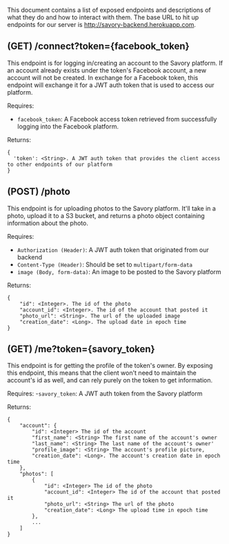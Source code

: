 This document contains a list of exposed endpoints and descriptions of what they do and how to interact with them. The 
base URL to hit up endpoints for our server is http://savory-backend.herokuapp.com. 

## (GET) /connect?token={facebook_token}

This endpoint is for logging in/creating an account to the Savory platform. If an account already exists under the 
token's Facebook account, a new account will not be created. In exchange for a Facebook token, this endpoint will 
exchange it for a JWT auth token that is used to access our platform.

Requires:
- `facebook_token`: A Facebook access token retrieved from successfully logging into the Facebook platform.

Returns:
```
{
  'token': <String>. A JWT auth token that provides the client access to other endpoints of our platform
}
```

## (POST) /photo

This endpoint is for uploading photos to the Savory platform. It'll take in a photo, upload it to a S3 bucket, and 
returns a photo object containing information about the photo.

Requires:
- `Authorization (Header)`: A JWT auth token that originated from our backend
- `Content-Type (Header)`: Should be set to `multipart/form-data`
- `image (Body, form-data)`: An image to be posted to the Savory platform

Returns:
```
{
    "id": <Integer>. The id of the photo
    "account_id": <Integer>. The id of the account that posted it
    "photo_url": <String>. The url of the uploaded image
    "creation_date": <Long>. The upload date in epoch time
}
```

## (GET) /me?token={savory_token}

This endpoint is for getting the profile of the token's owner. By exposing this endpoint, this means that the client 
won't need to maintain the account's id as well, and can rely purely on the token to get information.

Requires:
-`savory_token`: A JWT auth token from the Savory platform

Returns:
```
{
    "account": {
        "id": <Integer> The id of the account
        "first_name": <String> The first name of the account's owner
        "last_name": <String> The last name of the account's owner'
        "profile_image": <String> The account's profile picture,
        "creation_date": <Long>. The account's creation date in epoch time
    },
    "photos": [
        {
            "id": <Integer> The id of the photo
            "account_id": <Integer> The id of the account that posted it
            "photo_url": <String> The url of the photo
            "creation_date": <Long> The upload time in epoch time
        },
        ...
    ]
}
```